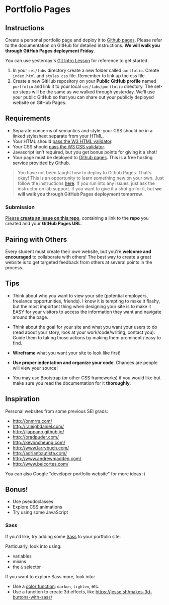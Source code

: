 # Portfolio Pages

## Instructions

Create a personal portfolio page and deploy it to [Github pages](https://docs.github.com/en/github/working-with-github-pages/creating-a-github-pages-site#creating-your-site). Please refer to the documentation on GitHub for detailed instructions. **We will walk you through GitHub Pages deployment Friday**.

You can use yesterday's [Git Intro Lesson](https://git.generalassemb.ly/java-interapt-11-8/Git-Intro-Lesson) for reference to get started.


1. In your `sei/labs` directory create a new folder called `portfolio`. Create `index.html` and `styles.css` file. Remember to link up the css file.
1. Create a new GitHub repository on your **Public GitHub profile** named `portfolio` and link it to your local `sei/labs/portfolio` directory. The set-up steps will be the same as we walked through yesterday. We'll use your public GitHub so that you can share out your publicly deployed website on GitHub Pages.


## Requirements

- Separate concerns of semantics and style: your CSS should be in a linked stylesheet separate from your HTML.
- Your HTML should [pass the W3 HTML validator](https://validator.w3.org/#validate_by_input).
- Your CSS should [pass the W3 CSS validator](https://jigsaw.w3.org/css-validator/#validate_by_input).
- Javascript isn't required, but you get bonus points for giving it a shot!
- Your page must be deployed to [Github pages](https://pages.github.com/). This is a free hosting service provided by Github. 

> You have not been taught how to deploy to Github Pages. That's okay! This is an opportunity to learn something new on your own. Just follow the instructions [here](https://docs.github.com/en/github/working-with-github-pages/creating-a-github-pages-site#creating-your-site). If you run into any issues, just ask the instructor on lab support. If you want to give it a shot go for it, but **we will walk you through GitHub Pages deployment tomorrow**.

### Submission

[Please **create an issue on this repo**](https://git.generalassemb.ly/java-interapt-11-8/Portfolio-Pages-Lab/issues/new), containing a link to the **repo** you created and your **GitHub Pages URL**.

## Pairing with Others

Every student must create their *own* website, but you're **welcome and encouraged** to collaborate with others! The best way to create a great website is to get targeted feedback from others at several points in the process.

## Tips

* Think about who you want to view your site (potential employers, freelance opportunities, friends). I know it is tempting to make it flashy, but the most important thing when designing your site is to make it EASY for your visitors to access the information they want and navigate around the page.

* Think about the goal for your site and what you want your users to do (read about your story, look at your work/code/writing, contact you). Guide them to taking those actions by making them prominent / easy to find.

* **Wireframe** what you want your site to look like first!

* **Use proper indentation and organize your code**. Chances are people will view your source!

* You may use Bootstrap (or other CSS frameworks) if you would like but make sure you read the documentation for it **thoroughly**.

## Inspiration

Personal websites from some previous SEI grads:

* http://bnmrrs.com/
* http://raleighdaniel.com/
* http://jlappano.github.io/
* http://bradpuder.com/
* http://kevoncheung.com/
* http://www.larrybuch.com/
* http://adrianbautista.com/
* http://www.andrewmadden.com/
* http://www.belcortes.com/

You can also Google "developer portfolio website" for more ideas :)

## Bonus!

* Use pseudoclasses
* Explore CSS animations
* Try using some JavaScript

### Sass

If you'd like, try adding some [Sass](http://sass-lang.com/) to your portfolio site.

Particuarly, look into using:

- variables
- mixins
- the `&` selector

If you want to explore Sass more, look into:

- Use a [color function](http://sass-lang.com/documentation/Sass/Script/Functions.html): `darken`, `lighten`, etc.
- Use a function to create 3d effects, like https://jesse.sh/makes-3d-buttons-with-sass/
